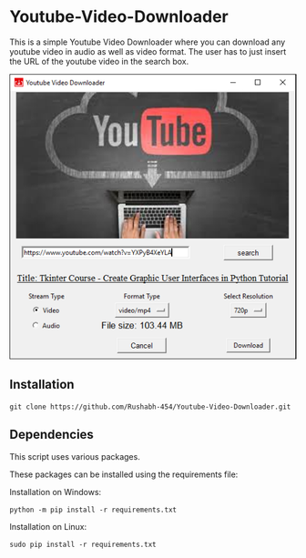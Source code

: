 # Youtube-Video-Downloader

This is a simple Youtube Video Downloader where you can download any youtube video in audio as well as video format.
The user has to just insert the URL of the youtube video in the search box.

![Youtube Video Downloader UI](https://github.com/Rushabh-454/Youtube-Video-Downloader/blob/master/YVD.PNG "Yotube Video Downloader")

## Installation

    git clone https://github.com/Rushabh-454/Youtube-Video-Downloader.git

## Dependencies

This script uses various packages.

These packages can be installed using the requirements file:

Installation on Windows:

    python -m pip install -r requirements.txt

Installation on Linux:

    sudo pip install -r requirements.txt
